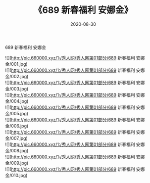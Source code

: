 ﻿---
layout: post
title:  《689 新春福利 安娜金》
date:   2020-08-30
img: http://pic.660000.xyz/1:/秀人网/秀人网第01部分/689 新春福利 安娜金/000.jpg
categories: [美女, 清纯, 唯美]
---

689 新春福利 安娜金

  ![](http://pic.660000.xyz/1:/秀人网/秀人网第01部分/689 新春福利 安娜金/001.jpg) <br> ![](http://pic.660000.xyz/1:/秀人网/秀人网第01部分/689 新春福利 安娜金/002.jpg) <br> ![](http://pic.660000.xyz/1:/秀人网/秀人网第01部分/689 新春福利 安娜金/003.jpg) <br> ![](http://pic.660000.xyz/1:/秀人网/秀人网第01部分/689 新春福利 安娜金/004.jpg) <br> ![](http://pic.660000.xyz/1:/秀人网/秀人网第01部分/689 新春福利 安娜金/005.jpg) <br> ![](http://pic.660000.xyz/1:/秀人网/秀人网第01部分/689 新春福利 安娜金/006.jpg) <br> ![](http://pic.660000.xyz/1:/秀人网/秀人网第01部分/689 新春福利 安娜金/007.jpg) <br> ![](http://pic.660000.xyz/1:/秀人网/秀人网第01部分/689 新春福利 安娜金/008.jpg) <br> ![](http://pic.660000.xyz/1:/秀人网/秀人网第01部分/689 新春福利 安娜金/009.jpg) <br> ![](http://pic.660000.xyz/1:/秀人网/秀人网第01部分/689 新春福利 安娜金/010.jpg) <br>